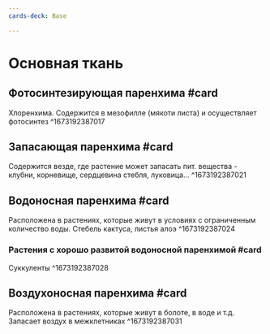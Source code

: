 ```yaml
---
cards-deck: Base

---
```


# Основная ткань

## Фотосинтезирующая паренхима #card
Хлоренхима. Содержится в мезофилле (мякоти листа) и осуществляет фотосинтез
^1673192387017

## Запасающая паренхима #card 
Содержится везде, где растение может запасать пит. вещества - клубни, корневище, сердцевина стебля, луковица...
^1673192387021

## Водоносная паренхима #card 
Расположена в растениях, которые живут в условиях с ограниченным количество воды. Стебель кактуса, листья алоэ
^1673192387024

### Растения с хорошо развитой водоносной паренхимой #card
Суккуленты
^1673192387028

## Воздухоносная паренхима #card
Расположена в растениях, которые живут в болоте, в воде и т.д. Запасает воздух в межклетниках
^1673192387031
